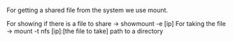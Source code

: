 For getting a shared file from the system we use mount.

For showing if there is a file to share -> showmount -e [ip]
For taking the file -> mount -t nfs [ip]:[the file to take] path to a directory